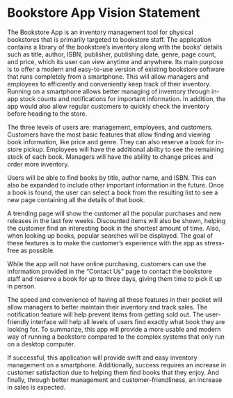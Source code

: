 # Bookstore App Vision Statement

The Bookstore App is an inventory management tool for physical bookstores that is primarily targeted to bookstore staff. The application contains a library of the bookstore’s inventory along with the books’ details such as title, author, ISBN, publisher, publishing date, genre, page count, and price, which its user can view anytime and anywhere. Its main purpose is to offer a modern and easy-to-use version of existing bookstore software that runs completely from a smartphone. This will allow managers and employees to efficiently and conveniently keep track of their inventory. Running on a smartphone allows better managing of inventory through in-app stock counts and notifications for important information. In addition, the app would also allow regular customers to quickly check the inventory before heading to the store.

The three levels of users are: management, employees, and customers. Customers have the most basic features that allow finding and viewing book information, like price and genre. They can also reserve a book for in-store pickup. Employees will have the additional ability to see the remaining stock of each book. Managers will have the ability to change prices and order more inventory.

Users will be able to find books by title, author name, and ISBN. This can also be expanded to include other important information in the future. Once a book is found, the user can select a book from the resulting list to see a new page containing all the details of that book.

A trending page will show the customer all the popular purchases and new releases in the last few weeks. Discounted items will also be shown, helping the customer find an interesting book in the shortest amount of time. Also, when looking up books, popular searches will be displayed. The goal of these features is to make the customer’s experience with the app as stress-free as possible.

While the app will not have online purchasing, customers can use the information provided in the “Contact Us” page to contact the bookstore staff and reserve a book for up to three days, giving them time to pick it up in person.

The speed and convenience of having all these features in their pocket will allow managers to better maintain their inventory and track sales. The notification feature will help prevent items from getting sold out. The user-friendly interface will help all levels of users find exactly what book they are looking for. To summarize, this app will provide a more usable and modern way of running a bookstore compared to the complex systems that only run on a desktop computer.

If successful, this application will provide swift and easy inventory management on a smartphone. Additionally, success requires an increase in customer satisfaction due to helping them find books that they enjoy. And finally, through better management and customer-friendliness, an increase in sales is expected.


